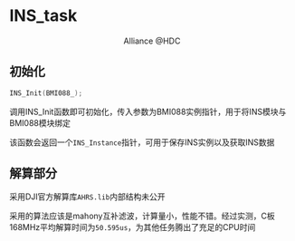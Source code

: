 # INS_task

<p align='middle'>Alliance @HDC</p>

## 初始化

```c
INS_Init(BMI088_);
```

调用INS_Init函数即可初始化，传入参数为BMI088实例指针，用于将INS模块与BMI088模块绑定

该函数会返回一个`INS_Instance`指针，可用于保存INS实例以及获取INS数据

## 解算部分

采用DJI官方解算库`AHRS.lib`内部结构未公开

采用的算法应该是mahony互补滤波，计算量小，性能不错。经过实测，C板168MHz平均解算时间为`50.595us`，为其他任务腾出了充足的CPU时间
